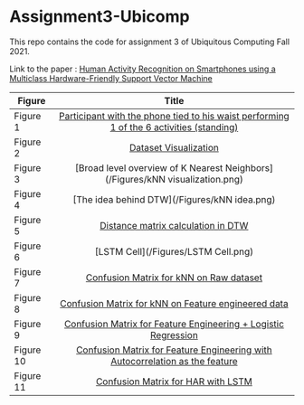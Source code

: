 # Assignment3-Ubicomp
This repo contains the code for assignment 3 of Ubiquitous Computing Fall 2021.

Link to the paper : [Human Activity Recognition on Smartphones using a Multiclass Hardware-Friendly Support Vector Machine](https://upcommons.upc.edu/bitstream/handle/2117/101769/IWAAL2012.pdf) 

| Figure              |      Title        
| -------------       |:-------------:
| Figure 1            | [Participant with the phone tied to his waist performing 1 of the 6 activities (standing) ](/Figures/Participant.png) 
| Figure 2            | [Dataset Visualization](/Figures/Visualization.png)     
| Figure 3            | [Broad level overview of K Nearest Neighbors](/Figures/kNN visualization.png)
| Figure 4            | [The idea behind DTW](/Figures/kNN idea.png)
| Figure 5            | [Distance matrix calculation in DTW](/Figures/DTW.png)
| Figure 6            | [LSTM Cell](/Figures/LSTM Cell.png)
| Figure 7            | [Confusion Matrix for kNN on Raw dataset](/Figures/CM_kNN_Raw.png)
| Figure 8            | [Confusion Matrix for kNN on Feature engineered data](/Figures/CM_kNN_FE.png)
| Figure 9            | [Confusion Matrix for Feature Engineering + Logistic Regression](/Figures/CM_LR.png)
| Figure 10            | [Confusion Matrix for Feature Engineering with Autocorrelation as the feature](/Figures/CM_Autocorrelation.png)
| Figure 11            | [Confusion Matrix for HAR with LSTM](/Figures/CM_LSTM.png)



